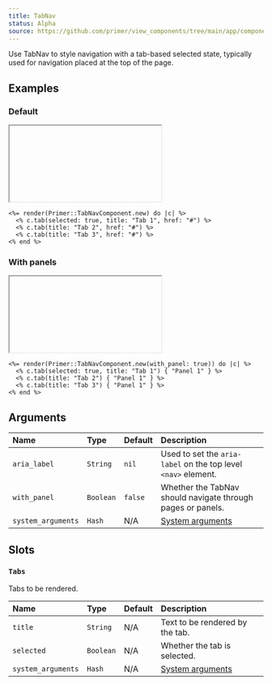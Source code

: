```yaml
---
title: TabNav
status: Alpha
source: https://github.com/primer/view_components/tree/main/app/components/primer/tab_nav_component.rb
---
```


<!-- Warning: AUTO-GENERATED file, do not edit. Add code comments to your Ruby instead <3 -->

Use TabNav to style navigation with a tab-based selected state, typically used for navigation placed at the top of the page.

## Examples

### Default

<iframe onLoad={(e) => e.target.style.height = e.target.contentWindow.document.body.scrollHeight + 34 + 'px'} style="width: 100%; border: 0px;" srcdoc="<html class='Box height-full p-3'><head><link href='https://unpkg.com/@primer/css-next@canary/dist/primer.css' rel='stylesheet'></head><body><div class='tabnav '>  <nav role='tablist' aria-label='' class='tabnav-tabs'>      <a href='#' role='tab' aria-current='page' class='tabnav-tab '>Tab 1</a>      <a href='#' role='tab' class='tabnav-tab '>Tab 2</a>      <a href='#' role='tab' class='tabnav-tab '>Tab 3</a>  </nav ></div></body></html>"></iframe>

```erb
<%= render(Primer::TabNavComponent.new) do |c| %>
  <% c.tab(selected: true, title: "Tab 1", href: "#") %>
  <% c.tab(title: "Tab 2", href: "#") %>
  <% c.tab(title: "Tab 3", href: "#") %>
<% end %>
```

### With panels

<iframe onLoad={(e) => e.target.style.height = e.target.contentWindow.document.body.scrollHeight + 34 + 'px'} style="width: 100%; border: 0px;" srcdoc="<html class='Box height-full p-3'><head><link href='https://unpkg.com/@primer/css-next@canary/dist/primer.css' rel='stylesheet'></head><body><tab-container class='tabnav '>  <nav role='tablist' aria-label='' class='tabnav-tabs'>      <button type='button' role='tab' aria-selected='true' class='tabnav-tab '>Tab 1</button>      <button type='button' role='tab' class='tabnav-tab '>Tab 2</button>      <button type='button' role='tab' class='tabnav-tab '>Tab 3</button>  </nav >        <div role='tabpanel' >          Panel 1        </div>        <div role='tabpanel' hidden>          Panel 1        </div>        <div role='tabpanel' hidden>          Panel 1        </div></tab-container></body></html>"></iframe>

```erb
<%= render(Primer::TabNavComponent.new(with_panel: true)) do |c| %>
  <% c.tab(selected: true, title: "Tab 1") { "Panel 1" } %>
  <% c.tab(title: "Tab 2") { "Panel 1" } %>
  <% c.tab(title: "Tab 3") { "Panel 1" } %>
<% end %>
```

## Arguments

| Name | Type | Default | Description |
| :- | :- | :- | :- |
| `aria_label` | `String` | `nil` | Used to set the `aria-label` on the top level `<nav>` element. |
| `with_panel` | `Boolean` | `false` | Whether the TabNav should navigate through pages or panels. |
| `system_arguments` | `Hash` | N/A | [System arguments](/system-arguments) |

## Slots

### `Tabs`

Tabs to be rendered.

| Name | Type | Default | Description |
| :- | :- | :- | :- |
| `title` | `String` | N/A | Text to be rendered by the tab. |
| `selected` | `Boolean` | N/A | Whether the tab is selected. |
| `system_arguments` | `Hash` | N/A | [System arguments](/system-arguments) |
